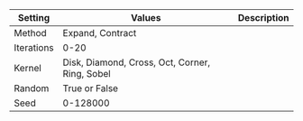 |Setting|Values|Description|
|-------|------|-----------|
|Method|Expand, Contract||
|Iterations|0-20||
|Kernel|Disk, Diamond, Cross, Oct, Corner, Ring, Sobel||
|Random|True or False||
|Seed|0-128000||
